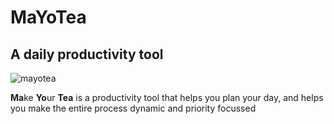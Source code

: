 # MaYoTea
## A daily productivity tool
![mayotea](https://github.com/SonuDash/mayotea/assets/72654041/00d44ed4-0ca3-40c0-bf2a-4d800ed5b7ce)


**Ma**ke **Yo**ur **Tea** is a productivity tool that helps you plan your day, and helps you make the entire process dynamic and priority focussed

